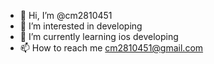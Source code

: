 - 👋 Hi, I’m @cm2810451
- 👀 I’m interested in developing
- 🌱 I’m currently learning ios developing
- 📫 How to reach me cm2810451@gmail.com

<!---
cm2810451/cm2810451 is a ✨ special ✨ repository because its `README.md` (this file) appears on your GitHub profile.
You can click the Preview link to take a look at your changes.
--->
